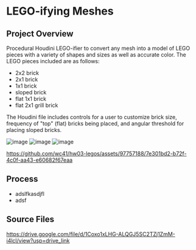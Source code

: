 # LEGO-ifying Meshes

## Project Overview

Procedural Houdini LEGO-ifier to convert any mesh into a model of LEGO pieces with a variety of shapes and sizes as well as accurate color. The LEGO pieces included are as follows:
- 2x2 brick
- 2x1 brick
- 1x1 brick
- sloped brick
- flat 1x1 brick
- flat 2x1 grill brick

The Houdini file includes controls for a user to customize brick size, frequency of "top" (flat) bricks being placed, and angular threshold for placing sloped bricks.

![image](https://github.com/wc41/hw03-legos/assets/97757188/e3061156-1070-4800-bacf-28d3011095a6)
![image](https://github.com/wc41/hw03-legos/assets/97757188/5d100270-9e4f-4eea-888f-28c57c3d3980)
![image](https://github.com/wc41/hw03-legos/assets/97757188/f1bf7503-ffce-4814-9c6a-4ea2c5148bff)

https://github.com/wc41/hw03-legos/assets/97757188/7e301bd2-b72f-4c0f-aa43-e60682f67eaa


## Process
- adslfkasdjfl
- adsf

## Source Files
https://drive.google.com/file/d/1Coxo1xLHG-ALQGJ5SC2TZj1ZmM-i4lcl/view?usp=drive_link 
